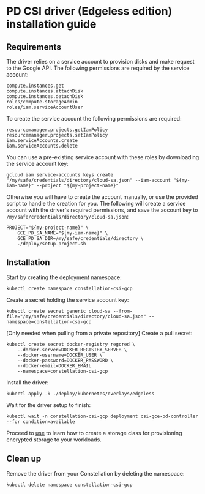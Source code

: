 # PD CSI driver (Edgeless edition) installation guide

## Requirements

The driver relies on a service account to provision disks and make request to the Google API.
The following permissions are required by the service account:
```
compute.instances.get
compute.instances.attachDisk
compute.instances.detachDisk
roles/compute.storageAdmin
roles/iam.serviceAccountUser
```

To create the service account the following permissions are required:
```
resourcemanager.projects.getIamPolicy
resourcemanager.projects.setIamPolicy
iam.serviceAccounts.create
iam.serviceAccounts.delete
```

You can use a pre-existing service account with these roles by downloading the service account key:
```
gcloud iam service-accounts keys create "/my/safe/credentials/directory/cloud-sa.json" --iam-account "${my-iam-name}" --project "${my-project-name}"
```

Otherwise you will have to create the account manually, or use the provided script to handle the creation for you.
The following will create a service account with the driver's required permissions, and save the account key to `/my/safe/credentials/directory/cloud-sa.json`:
```shell
PROJECT="${my-project-name}" \
    GCE_PD_SA_NAME="${my-iam-name}" \
    GCE_PD_SA_DIR=/my/safe/credentials/directory \
    ./deploy/setup-project.sh
```

## Installation

Start by creating the deployment namespace:
```shell
kubectl create namespace constellation-csi-gcp
```

Create a secret holding the service account key:
```shell
kubectl create secret generic cloud-sa --from-file="/my/safe/credentials/directory/cloud-sa.json" --namespace=constellation-csi-gcp
```

[Only needed when pulling from a private repository] Create a pull secret:
```shell
kubectl create secret docker-registry regcred \
    --docker-server=DOCKER_REGISTRY_SERVER \
    --docker-username=DOCKER_USER \
    --docker-password=DOCKER_PASSWORD \
    --docker-email=DOCKER_EMAIL
    --namespace=constellation-csi-gcp
```

Install the driver:
```shell
kubectl apply -k ./deploy/kubernetes/overlays/edgeless
```

Wait for the driver setup to finish:
```shell
kubectl wait -n constellation-csi-gcp deployment csi-gce-pd-controller --for condition=available 
```

Proceed to [use](use.md) to learn how to create a storage class for provisioning encrypted storage to your workloads.

## Clean up

Remove the driver from your Constellation by deleting the namespace:
```shell
kubectl delete namespace constellation-csi-gcp
```
